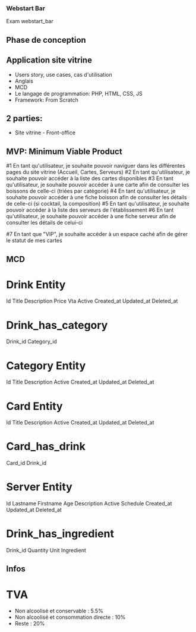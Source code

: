 ### Webstart Bar

Exam webstart_bar

## Phase de conception

## Application site vitrine

- Users story, use cases, cas d'utilisation
- Anglais
- MCD
- Le langage de programmation: PHP, HTML, CSS, JS
- Framework: From Scratch

## 2 parties:

- Site vitrine - Front-office

## MVP: Minimum Viable Product

#1 En tant qu'utilisateur, je souhaite pouvoir naviguer dans les différentes pages du site vitrine (Accueil, Cartes, Serveurs)
#2 En tant qu'utilisateur, je souhaite pouvoir accéder à la liste des cartes disponibles
#3 En tant qu'utilisateur, je souhaite pouvoir accéder à une carte afin de consulter les boissons de celle-ci (triées par catégorie)
#4 En tant qu'utilisateur, je souhaite pouvoir accéder à une fiche boisson afin de consulter les détails de celle-ci (si cocktail, la composition)
#5 En tant qu'utilisateur, je souhaite pouvoir accéder à la liste des serveurs de l'établissement
#6 En tant qu'utilisateur, je souhaite pouvoir accéder à une fiche serveur afin de consulter les détails de celui-ci

#7 En tant que "VIP", je souhaite accéder à un espace caché afin de gérer le statut de mes cartes

## MCD

# Drink Entity

Id
Title
Description
Price
Vta
Active
Created_at
Updated_at
Deleted_at

# Drink_has_category

Drink_id
Category_id

# Category Entity

Id
Title
Description
Active
Created_at
Updated_at
Deleted_at

# Card Entity

Id
Title
Description
Active
Created_at
Updated_at
Deleted_at

# Card_has_drink

Card_id
Drink_id

# Server Entity

Id
Lastname
Firstname
Age
Description
Active
Schedule
Created_at
Updated_at
Deleted_at

# Drink_has_ingredient

Drink_id
Quantity
Unit
Ingredient

## Infos

# TVA

- Non alcoolisé et conservable : 5.5%
- Non alcoolisé et consommation directe : 10%
- Reste : 20%